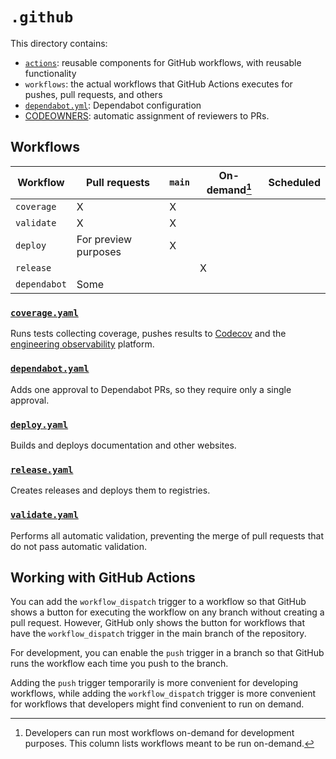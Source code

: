 # `.github`

<!--

.github/README.md overrides the repository README. CONTRIBUTING also has automatic behavior.

See:

https://docs.github.com/en/repositories/managing-your-repositorys-settings-and-features/customizing-your-repository/about-readmes#about-readmes
https://docs.github.com/en/communities/setting-up-your-project-for-healthy-contributions/setting-guidelines-for-repository-contributors
https://docs.github.com/en/communities/setting-up-your-project-for-healthy-contributions/creating-a-default-community-health-file

-->

This directory contains:

* [`actions`](actions/): reusable components for GitHub workflows, with reusable functionality
* `workflows`: the actual workflows that GitHub Actions executes for pushes, pull requests, and others
* [`dependabot.yml`](dependabot.yml): Dependabot configuration
* [CODEOWNERS](CODEOWNERS): automatic assignment of reviewers to PRs.

## Workflows

| Workflow     | Pull requests        | `main` | On-demand[^1] | Scheduled |
| ------------ | -------------------- | ------ | ------------- | --------- |
| `coverage`   | X                    | X      |               |           |
| `validate`   | X                    | X      |               |           |
| `deploy`     | For preview purposes | X      |               |           |
| `release`    |                      |        | X             |           |
| `dependabot` | Some                 |        |               |           |

[^1]: Developers can run most workflows on-demand for development purposes.
      This column lists workflows meant to be run on-demand.

### [`coverage.yaml`](workflows/coverage.yaml)

Runs tests collecting coverage, pushes results to [Codecov](https://app.codecov.io/github/veecle/veecle-os) and the [engineering observability](https://github.com/veecle/infrastructure/tree/main/engineering-observability) platform.

### [`dependabot.yaml`](workflows/dependabot.yaml)

Adds one approval to Dependabot PRs, so they require only a single approval.

### [`deploy.yaml`](workflows/deploy.yaml)

Builds and deploys documentation and other websites.

### [`release.yaml`](workflows/release.yaml)

Creates releases and deploys them to registries.

### [`validate.yaml`](workflows/validate.yaml)

Performs all automatic validation, preventing the merge of pull requests that do not pass automatic validation.

## Working with GitHub Actions

You can add the `workflow_dispatch` trigger to a workflow so that GitHub shows a button for executing the workflow on any branch without creating a pull request.
However, GitHub only shows the button for workflows that have the `workflow_dispatch` trigger in the main branch of the repository.

For development, you can enable the `push` trigger in a branch so that GitHub runs the workflow each time you push to the branch.

Adding the `push` trigger temporarily is more convenient for developing workflows, while adding the `workflow_dispatch` trigger is more convenient for workflows that developers might find convenient to run on demand.
